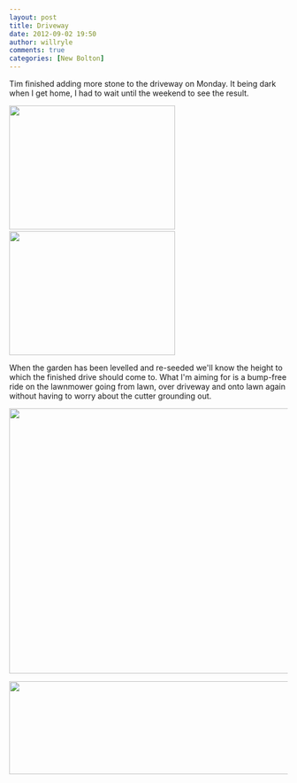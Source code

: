 ```yaml
---
layout: post
title: Driveway
date: 2012-09-02 19:50
author: willryle
comments: true
categories: [New Bolton]
---
```

Tim finished adding more stone to the driveway on Monday. It being dark when I get home, I had to wait until the weekend to see the result.

<!--more-->

<a href="http://willryle.files.wordpress.com/2012/09/new-camera-024.jpg" target="_blank"><img class="alignnone  wp-image-1313" title="Drive 1" src="http://willryle.files.wordpress.com/2012/09/new-camera-024.jpg?w=300" alt="" width="300" height="224" /></a> <a href="http://willryle.files.wordpress.com/2012/09/new-camera-025.jpg" target="_blank"><img class="alignright  wp-image-1314" title="Drive 2" src="http://willryle.files.wordpress.com/2012/09/new-camera-025.jpg?w=300" alt="" width="300" height="224" /></a>

When the garden has been levelled and re-seeded we'll know the height to which the finished drive should come to. What I'm aiming for is a bump-free ride on the lawnmower going from lawn, over driveway and onto lawn again without having to worry about the cutter grounding out.
<p style="text-align:center;"><a href="http://willryle.files.wordpress.com/2012/09/new-camera-027.jpg" target="_blank"><img class="aligncenter  wp-image-1315" title="Drive 3" src="http://willryle.files.wordpress.com/2012/09/new-camera-027.jpg" alt="" width="640" height="479" /></a></p>
<p style="text-align:center;"><img class="aligncenter  wp-image-1316" title="Drive Panorama" src="http://willryle.files.wordpress.com/2012/09/new-camera-029.jpg" alt="" width="640" height="168" /></p>
